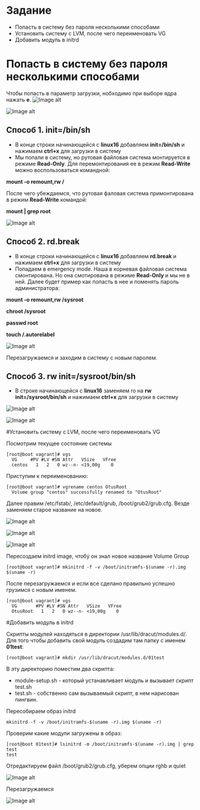 # Задание
+ Попасть в систему без пароля несколькими способами
+ Установить систему с LVM, после чего переименовать VG
+ Добавить модуль в initrd

# Попасть в систему без пароля несколькими способами
Чтобы попасть в параметр загрузки, нобходимо при выборе ядра нажать **e**. 
![Image alt](/image/boot2.png)

![Image alt](/image/boot1.png)

## Способ 1. init=/bin/sh
+ В конце строки начинающейся с **linux16** добавляем **init=/bin/sh** и нажимаем **ctrl+x** для загрузки в систему
+ Мы попали в систему, но рутовая файловая система монтируется в режиме **Read-Only**. Для перемонтирования ee в режим **Read-Write** можно воспользоваться командной:

**mount -o remount,rw /**

После чего убеждаемся, что рутовая фаловая система примонтирована в режим **Read-Write** командой:

**mount | grep root**

![Image alt](/image/boot3.png)

## Способ 2. rd.break
+ В конце строки начинающейся с **linux16** добавляем **rd.break** и нажимаем **ctrl+x** для загрузки в систему
+ Попадаем в emergency mode. Наша в корневая файловая система смонтирована. Но она смотирована в режиме **Read-Only** и мы не в ней. Далее будет пример как попасть в нее и поменять пароль администратора:

**mount -o remount,rw /sysroot**

**chroot /sysroot**

**passwd root**

**touch /.autorelabel**

![Image alt](/image/boot4.png)

Перезагружаемся и заходим в систему с новым паролем.

## Способ 3. rw init=/sysroot/bin/sh
+ В строке начинающейся с **linux16** заменяем ro на **rw init=/sysroot/bin/sh** и нажимаем **ctrl+x** для загрузки в систему

![Image alt](/image/boot5.png)

![Image alt](/image/boot6.png)

#Установить систему с LVM, после чего переименовать VG

Посмотрим текущее состояние системы
```
[root@boot vagrant]# vgs
  VG     #PV #LV #SN Attr   VSize   VFree
  centos   1   2   0 wz--n- <19,00g    0 
```
Приступим к переименованию:
```
[root@boot vagrant]# vgrename centos OtusRoot
  Volume group "centos" successfully renamed to "OtusRoot"
```
Далее правим /etc/fstab/, /etc/default/grub, /boot/grub2/grub.cfg. Везде заменяем старое название на новое.

![Image alt](/image/boot7.png)

![Image alt](/image/boot8.png)

![Image alt](/image/boot9.png)

Пересоздаем initrd image, чтобý он знал новое название Volume Group
```
[root@boot vagrant]# mkinitrd -f -v /boot/initramfs-$(uname -r).img $(uname -r)
```
После перезагружаемся и если все сделано правильно успешно грузимся с новым именем.
```
[root@boot vagrant]# vgs 
  VG       #PV #LV #SN Attr   VSize   VFree
  OtusRoot   1   2   0 wz--n- <19,00g    0 
```
#Добавить модуль в initrd

Скрипты модулей  находяться в директории /usr/lib/dracut/modules.d/. Для того чтобы добавить свой модуль создадим там папку с именем **01test**:

```
[root@boot vagrant]# mkdir /usr/lib/dracut/modules.d/01test
```
В эту директорию поместим два скрипта:
+ module-setup.sh - который устанавливает модуль и вызывает скрипт test.sh
+ test.sh - собственно сам вызываемый скрипт, в нем нарисован пингвин.

Пересобираем образ initrd
```
mkinitrd -f -v /boot/initramfs-$(uname -r).img $(uname -r)
```
Проверим какие модули загружены в образ: 
```
[root@boot 01test]# lsinitrd -m /boot/initramfs-$(uname -r).img | grep test
test
```
Отредактируем файл /boot/grub2/grub.cfg, уберем опции rghb и quiet

![Image alt](/image/boot10.png)

Перезагружаемся

![Image alt](/image/boot11.png)





